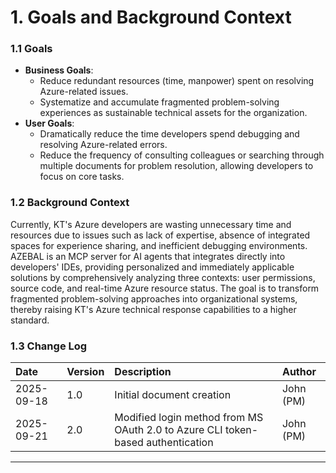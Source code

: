 # 1. Goals and Background Context

### **1.1 Goals**
* **Business Goals**:
    * Reduce redundant resources (time, manpower) spent on resolving Azure-related issues.
    * Systematize and accumulate fragmented problem-solving experiences as sustainable technical assets for the organization.
* **User Goals**:
    * Dramatically reduce the time developers spend debugging and resolving Azure-related errors.
    * Reduce the frequency of consulting colleagues or searching through multiple documents for problem resolution, allowing developers to focus on core tasks.

### **1.2 Background Context**
Currently, KT's Azure developers are wasting unnecessary time and resources due to issues such as lack of expertise, absence of integrated spaces for experience sharing, and inefficient debugging environments. AZEBAL is an MCP server for AI agents that integrates directly into developers' IDEs, providing personalized and immediately applicable solutions by comprehensively analyzing three contexts: user permissions, source code, and real-time Azure resource status. The goal is to transform fragmented problem-solving approaches into organizational systems, thereby raising KT's Azure technical response capabilities to a higher standard.

### **1.3 Change Log**
| Date | Version | Description | Author |
| :--- | :--- | :--- | :--- |
| 2025-09-18 | 1.0 | Initial document creation | John (PM) |
| 2025-09-21 | 2.0 | Modified login method from MS OAuth 2.0 to Azure CLI token-based authentication | John (PM) |

---
